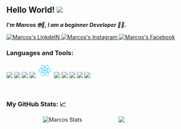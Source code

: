 ## Hello World! <img src="https://media.giphy.com/media/hvRJCLFzcasrR4ia7z/giphy.gif" width="30px"> 

*__I'm Marcos 🤓🖖, I am a beginner Developer 🧑‍💻.__*

<div>
  <a href="https://www.linkedin.com/in/marcos-guilherme-g-m-campos/" target="_blank">
    <img alt="Marcos's LinkdeIN" height="40px" src="https://i.pinimg.com/originals/58/99/22/589922e187ab719d0afa9c4c2993019b.png" >
  </a>
  <a href="https://www.instagram.com/markimg22/" target="_blank">
    <img alt="Marcos's Instagram" height="40px" src="https://mairacuryteam.com.br/wp-content/uploads/2019/05/logo-instagram-png-fundo-transparente13-1.png" />
  </a>
  <a href="https://www.facebook.com/Markimg22" target="_blank">
    <img alt="Marcos's Facebook" height="40px" src="https://i1.wp.com/www.telesintese.com.br/wp-content/uploads/2016/09/facebook-flat-vector-logo-400x400.png?fit=400%2C400&ssl=1" />
  </a>
</div>

### Languages and Tools:

<code><img height="40" src="https://logodownload.org/wp-content/uploads/2016/10/html5-logo-8.png"></code>
<code><img height="40" src="https://terminalroot.com.br/assets/img/css/css.png"></code>
<code><img height="40" src="https://www.dialhost.com.br/blog/wp-content/uploads/2019/09/javascript_logo.png"></code>
<code><img height="40" src="https://cdn.iconscout.com/icon/free/png-512/typescript-1174965.png"></code>
<code><img height="40" src="https://raw.githubusercontent.com/github/explore/80688e429a7d4ef2fca1e82350fe8e3517d3494d/topics/react/react.png"></code>
<code><img height="40" src="https://miro.medium.com/max/400/1*tfZa4vsI6UusJYt_fzvGnQ.png"></code>
<code><img height="40" src="https://getbootstrap.com.br/docs/4.1/assets/img/bootstrap-stack.png"></code>
<code><img height="40" src="https://git-scm.com/images/logos/downloads/Git-Icon-1788C.png"></code>
<code><img height="40" src="https://user-images.githubusercontent.com/674621/71187801-14e60a80-2280-11ea-94c9-e56576f76baf.png"></code>
<code><img height="40" src="https://upload.wikimedia.org/wikipedia/commons/thumb/3/33/Figma-logo.svg/1667px-Figma-logo.svg.png"></code>

<br />

### My GitHub Stats: 📈 
<div style="display: flex; align-item: center; justify-content: space-evenly; width: 80%"> 
  <img height="175em" src="https://github-readme-stats.vercel.app/api?username=Markimg22&show_icons=true&theme=gotham&repo=github-readme-stats" alt="Marcos Stats" />
  <img height="175em" src="https://github-readme-stats.vercel.app/api/top-langs/?username=Markimg22&layout=compact&langs_count=16&theme=tokyonight" />
</div>
